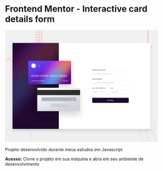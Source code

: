 # Frontend Mentor - Interactive card details form

![Design preview for the Interactive card details form coding challenge](./design/desktop-preview.jpg)


Projeto desenvolvido durante meus estudos em Javascript

**Acesso:** Clone o projeto em sua máquina e abra em seu ambiente de desenvolvimento
